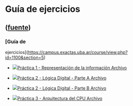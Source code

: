 # Guía de ejercicios
([fuente](https://campus.exactas.uba.ar/course/view.php?id=1100&section=5))
---
### [Guía de
ejercicios](https://campus.exactas.uba.ar/course/view.php?id=1100&section=5)

  - [![ ](https://campus.exactas.uba.ar/theme/image.php/aardvark/core/1524752928/f/pdf-24)Práctica 1 - Representación de la información Archivo](https://campus.exactas.uba.ar/mod/resource/view.php?id=60108)

  - [![ ](https://campus.exactas.uba.ar/theme/image.php/aardvark/core/1524752928/f/pdf-24)Práctica 2 - Lógica Digital - Parte A Archivo](https://campus.exactas.uba.ar/mod/resource/view.php?id=60110)

  - [![ ](https://campus.exactas.uba.ar/theme/image.php/aardvark/core/1524752928/f/pdf-24)Práctica 2 - Lógica Digital - Parte B Archivo](https://campus.exactas.uba.ar/mod/resource/view.php?id=60619)

  - [![ ](https://campus.exactas.uba.ar/theme/image.php/aardvark/core/1524752928/f/pdf-24)Práctica 3 - Arquitectura del CPU Archivo](https://campus.exactas.uba.ar/mod/resource/view.php?id=61253)

